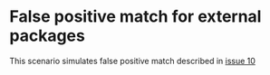 # False positive match for external packages

This scenario simulates false positive match described in [issue 10](https://github.com/anticycle/anticycle/issues/10)
